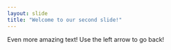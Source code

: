 ```yaml
---
layout: slide
title: "Welcome to our second slide!"
---
```

Even more amazing text!
Use the left arrow to go back!
